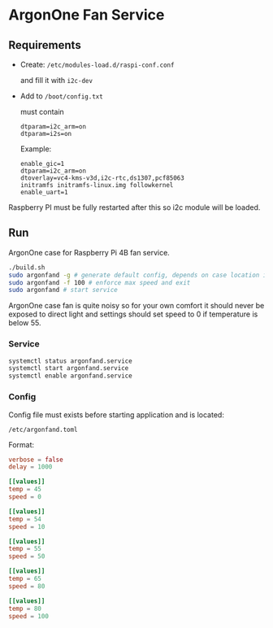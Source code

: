 # ArgonOne Fan Service

## Requirements


* Create:
  `/etc/modules-load.d/raspi-conf.conf`

  and fill it with `i2c-dev`

* Add to `/boot/config.txt`

  must contain

  ```
  dtparam=i2c_arm=on
  dtparam=i2s=on
  ```

  Example:

  ```
  enable_gic=1
  dtparam=i2c_arm=on
  dtoverlay=vc4-kms-v3d,i2c-rtc,ds1307,pcf85063
  initramfs initramfs-linux.img followkernel
  enable_uart=1
  ```

Raspberry PI must be fully restarted after this so i2c module will be loaded.

## Run

ArgonOne case for Raspberry Pi 4B fan service.

```bash
./build.sh
sudo argonfand -g # generate default config, depends on case location it should be adjusted
sudo argonfand -f 100 # enforce max speed and exit
sudo argonfand # start service
```

ArgonOne case fan is quite noisy so for your own comfort it should never be exposed to direct light and settings should set speed to 0 if temperature is below 55.


### Service

```bash
systemctl status argonfand.service
systemctl start argonfand.service
systemctl enable argonfand.service
```

### Config

Config file must exists before starting application and is located:

`/etc/argonfand.toml`

Format:

```toml
verbose = false
delay = 1000

[[values]]
temp = 45
speed = 0

[[values]]
temp = 54
speed = 10

[[values]]
temp = 55
speed = 50

[[values]]
temp = 65
speed = 80

[[values]]
temp = 80
speed = 100
```

